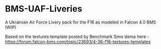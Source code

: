 # BMS-UAF-Liveries
A Ukrainian Air Force Livery pack for the F16 as modeled in Falcon 4.0 BMS (WIP)

Based on the textures template posted by Benchmark Sims dema here - https://forum.falcon-bms.com/topic/23693/4-36-f16-textures-templates
